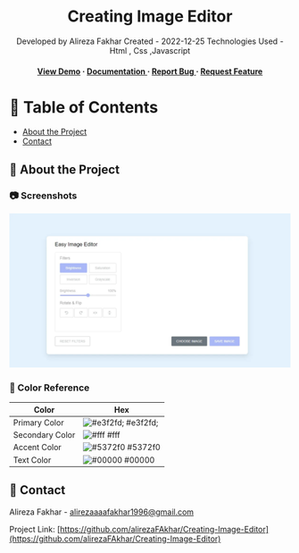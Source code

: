 <div align='center'>

<h1>Creating Image Editor </h1>
<p>Developed by Alireza Fakhar Created - 2022-12-25 Technologies Used - Html , Css ,Javascript </p>

<h4> <a href=https://alirezafakhar.github.io/creating-image/index>View Demo</a> <span> · </span> <a href="https://github.com/alirezaFAkhar/Creating-Image-Editor /blob/master/README.md"> Documentation </a> <span> · </span> <a href="https://github.com/alirezaFAkhar/Creating-Image-Editor /issues"> Report Bug </a> <span> · </span> <a href="https://github.com/alirezaFAkhar/Creating-Image-Editor /issues"> Request Feature </a> </h4>


</div>

# :notebook_with_decorative_cover: Table of Contents

- [About the Project](#star2-about-the-project)
- [Contact](#handshake-contact)


## :star2: About the Project

### :camera: Screenshots
<div align="center"> <a href="https://alirezafakhar.github.io/creating-image/index"><img src="https://github.com/alirezaFAkhar/Creating-Image-Editor/blob/main/asset/images/Creating.webp" alt='image' width='800'/></a> </div>



### :art: Color Reference
| Color | Hex |
| --------------- | ---------------------------------------------------------------- |
| Primary Color | ![#e3f2fd;](https://via.placeholder.com/10/e3f2fd;?text=+) #e3f2fd; |
| Secondary Color | ![#fff](https://via.placeholder.com/10/fff?text=+) #fff |
| Accent Color | ![#5372f0](https://via.placeholder.com/10/5372f0?text=+) #5372f0 |
| Text Color | ![#00000](https://via.placeholder.com/10/00000?text=+) #00000 |

## :handshake: Contact

Alireza Fakhar - alirezaaaafakhar1996@gmail.com

Project Link: [https://github.com/alirezaFAkhar/Creating-Image-Editor](https://github.com/alirezaFAkhar/Creating-Image-Editor)

